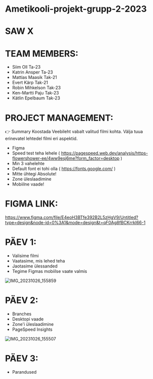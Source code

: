 # Ametikooli-projekt-grupp-2-2023
# SAW  X

# TEAM MEMBERS:

* Siim Oll Ta-23
* Katrin Ansper Ta-23
* Mattias Maasik Tak-21
* Evert Kärp Tak-21
* Robin Mihkelson Tak-23
* Ken-Martti Paju Tak-23
* Kätlin Epelbaum Tak-23


# PROJECT MANAGEMENT:

👉 Summary Koostada Veebileht vabalt valitud filmi kohta. Välja tuua erinevatel lehtedel filmi eri aspektid.
* Figma
* Speed test teha lehele ( https://pagespeed.web.dev/analysis/https-flowershower-ee/4ww9esj6me?form_factor=desktop )
* Min 3 vahelehte
* Default font ei tohi olla  ( https://fonts.google.com/ )
* Mitte ühtegi Absolute!
* Zone üleslaadimine
* Mobiilne vaade!


# FIGMA LINK:

https://www.figma.com/file/E4eoH3BTfe392B2L5zHgV9/Untitled?type=design&node-id=0%3A1&mode=design&t=qF0Ag8fBCKrrkI66-1


# PÄEV 1:

* Valisime filmi
* Vaatasime, mis lehed teha
* Jaotasime ülessanded
* Tegime Figmas mobiilse vaate valmis
  
![IMG_20231026_155859](https://github.com/robinmihkelson/Ametikooli-projekt-grupp-2-2023/assets/137103720/9de0e677-a6ac-44c7-af86-7dd8a4806db5)


# PÄEV 2:

* Branches
* Desktopi vaade
* Zone'i üleslaadimine
* PageSpeed Insights

![IMG_20231026_155507](https://github.com/robinmihkelson/Ametikooli-projekt-grupp-2-2023/assets/137103720/dd3f6df9-82fe-48fc-b97f-c874562c9ad9)

# PÄEV 3:

* Parandused
